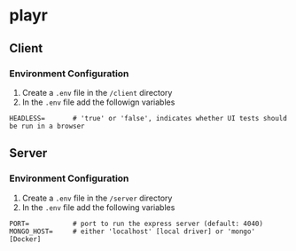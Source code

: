 # playr

## Client

### Environment Configuration

1. Create a `.env` file in the `/client` directory
2. In the `.env` file add the followign variables

```
HEADLESS=       # 'true' or 'false', indicates whether UI tests should be run in a browser
```

## Server

### Environment Configuration

1. Create a `.env` file in the `/server` directory
2. In the `.env` file add the following variables

```
PORT=           # port to run the express server (default: 4040)
MONGO_HOST=     # either 'localhost' [local driver] or 'mongo' [Docker]
```
